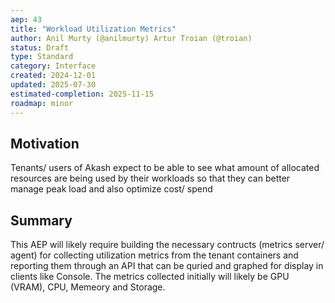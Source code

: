 ```yaml
---
aep: 43
title: "Workload Utilization Metrics"
author: Anil Murty (@anilmurty) Artur Troian (@troian)
status: Draft
type: Standard
category: Interface
created: 2024-12-01
updated: 2025-07-30
estimated-completion: 2025-11-15
roadmap: minor
---
```


## Motivation

Tenants/ users of Akash expect to be able to see what amount of allocated resources are being used by their workloads so that they can better manage peak load and also optimize cost/ spend

## Summary

This AEP will likely require building the necessary contructs (metrics server/ agent) for collecting utilization metrics from the tenant containers and reporting them through an API that can be quried and graphed for display in clients like Console. The metrics collected initially will likely be GPU (VRAM), CPU, Memeory and Storage.
